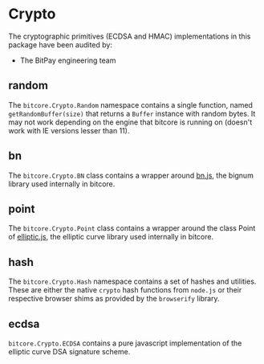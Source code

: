 # Crypto

The cryptographic primitives (ECDSA and HMAC) implementations in this package
have been audited by:

* The BitPay engineering team

## random

The `bitcore.Crypto.Random` namespace contains a single function, named
`getRandomBuffer(size)` that returns a `Buffer` instance with random bytes. It
may not work depending on the engine that bitcore is running on (doesn't work
with IE versions lesser than 11).

## bn

The `bitcore.Crypto.BN` class contains a wrapper around
[bn.js](https://github.com/indutny/bn.js), the bignum library used internally
in bitcore.

## point

The `bitcore.Crypto.Point` class contains a wrapper around the class Point of
[elliptic.js](https://github.com/indutny/elliptic.js), the elliptic curve
library used internally in bitcore.

## hash

The `bitcore.Crypto.Hash` namespace contains a set of hashes and utilities.
These are either the native `crypto` hash functions from `node.js` or their
respective browser shims as provided by the `browserify` library.

## ecdsa

`bitcore.Crypto.ECDSA` contains a pure javascript implementation of the
elliptic curve DSA signature scheme. 
